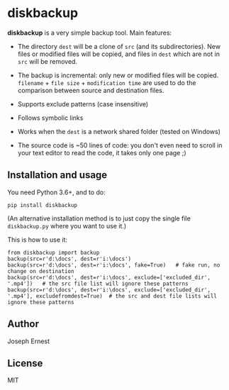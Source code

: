 # diskbackup

**diskbackup** is a very simple backup tool. Main features:

* The directory `dest` will be a clone of `src` (and its subdirectories). New files or modified files will be copied, and files in `dest` which are not in `src` will be removed.

* The backup is incremental: only new or modified files will be copied. `filename` + `file size` + `modification time` are used to do the comparison between source and destination files.

* Supports exclude patterns (case insensitive)

* Follows symbolic links

* Works when the `dest` is a network shared folder (tested on Windows)

* The source code is ~50 lines of code: you don't even need to scroll in your text editor to read the code, it takes only one page ;)

## Installation and usage

You need Python 3.6+, and to do:

    pip install diskbackup

(An alternative installation method is to just copy the single file `diskbackup.py` where you want to use it.)

This is how to use it:

    from diskbackup import backup
    backup(src=r'd:\docs', dest=r'i:\docs')                  
    backup(src=r'd:\docs', dest=r'i:\docs', fake=True)   # fake run, no change on destination
    backup(src=r'd:\docs', dest=r'i:\docs', exclude=['excluded_dir', '.mp4'])   # the src file list will ignore these patterns
    backup(src=r'd:\docs', dest=r'i:\docs', exclude=['excluded_dir', '.mp4'], excludefromdest=True)  # the src and dest file lists will ignore these patterns

## Author

Joseph Ernest

## License

MIT